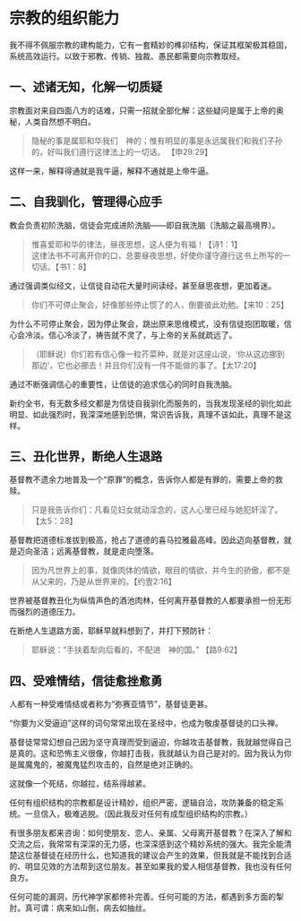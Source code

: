 # 宗教的组织能力

我不得不佩服宗教的建构能力，它有一套精妙的榫卯结构，保证其框架极其稳固，系统高效运行。以致于邪教、传销、独裁、愚民都需要向宗教取经。


## 一、述诸无知，化解一切质疑

宗教面对来自四面八方的诘难，只需一招就全部化解：这些疑问是属于上帝的奥秘，人类自然想不明白。

> 隐秘的事是属耶和华我们　神的；惟有明显的事是永远属我们和我们子孙的，好叫我们遵行这律法上的一切话。 【申29:29】

这样一来，解释得通就是我牛逼，解释不通就是上帝牛逼。


## 二、自我驯化，管理得心应手

教会负责初阶洗脑，信徒会完成进阶洗脑——即自我洗脑（洗脑之最高境界）。

> 惟喜爱耶和华的律法，昼夜思想，这人便为有福！【诗1：1】<br>
这律法书不可离开你的口，总要昼夜思想，好使你谨守遵行这书上所写的一切话。【书1：8】

通过强调类似经文，让信徒自动花大量时间读经，甚至昼思夜想，更加着迷。

> 你们不可停止聚会，好像那些停止惯了的人，倒要彼此劝勉。【来10：25】

为什么不可停止聚会，因为停止聚会，跳出原来思维模式，没有信徒抱团取暖，信心会冷淡。信心冷淡了，祷告就不灵了，与上帝的关系就疏远了。

> （耶稣说）你们若有信心像一粒芥菜种，就是对这座山说，‘你从这边挪到那边’，它也必挪去！并且你们没有一件不能做的事了。【太17:20】

通过不断强调信心的重要性，让信徒的追求信心的同时自我洗脑。

新约全书，有无数多经文都是为信徒自我驯化而服务的，当我发现圣经的驯化如此明显、如此强烈时，我深深地感到恐惧，常识告诉我，真理不该如此，真理不是这样。

## 三、丑化世界，断绝人生退路

基督教不遗余力地普及一个“原罪”的概念，告诉你人都是有罪的，需要上帝的救赎。

> 只是我告诉你们：凡看见妇女就动淫念的，这人心里已经与她犯奸淫了。【太5：28】

基督教把道德标准拔到极高，抢占了道德的喜马拉雅最高峰。因此迈向基督教，就是迈向圣洁；远离基督教，就是走向堕落。

> 因为凡世界上的事，就像肉体的情欲，眼目的情欲，并今生的骄傲，都不是从父来的，乃是从世界来的。【约壹2:16】

世界被基督教丑化为纵情声色的酒池肉林，任何离开基督教的人都要承担一份无形而强烈的道德压力。

在断绝人生退路方面，耶稣早就料想到了，并打下预防针：

> 耶稣说：“手扶着犁向后看的，不配进　神的国。” 【路9:62】

## 四、受难情结，信徒愈挫愈勇

人都有一种受难情结或者称为“弥赛亚情节”，基督徒更甚。

“你要为义受逼迫”这样的词句常常出现在圣经中，也成为敬虔基督徒的口头禅。

基督徒常常幻想自己因为坚守真理而受到逼迫，你越攻击基督教，我就越觉得自己是真的。这和恐怖主义很像，你越打击我，我就越认为自己是对的。因为我认为你是属魔鬼的，被魔鬼猛烈攻击的，自然是绝对正确的。

这就像一个死结，你越拉，结系得越紧。



任何有组织结构的宗教都是设计精妙，组织严密，逻辑自洽，攻防兼备的稳定系统。一旦信入，极难逃脱。（因此我反对任何有成型组织结构的宗教。）

有很多朋友都来咨询：如何使朋友、恋人、亲属、父母离开基督教？在深入了解和交流之后，我常常有深深的无力感，也深深感到这个精妙系统的强大。我完全能清楚这位基督徒在经历什么，也知道我的建议会产生的效果，但我就是不能找到合适的、明显见效的方法帮到这位朋友。甚至如果我的爱人相信基督教，我也没有任何良方。

任何可能的漏洞，历代神学家都修补完善。任何可能的方法，都遇到多方面的掣肘。真可谓：病来如山倒，病去如抽丝。